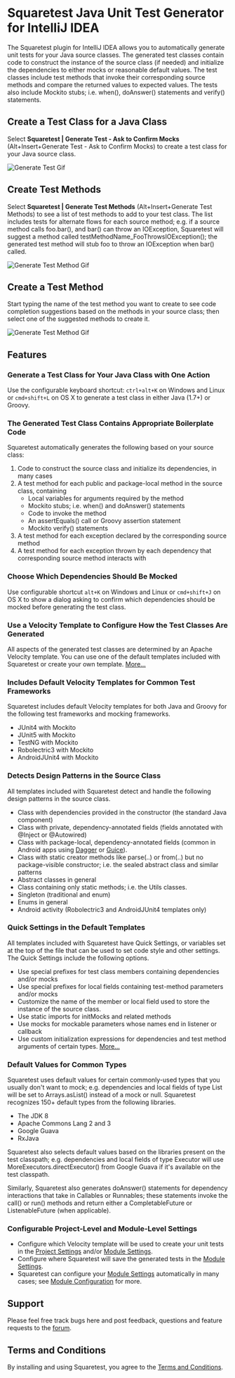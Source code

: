 # Squaretest Java Unit Test Generator for IntelliJ IDEA

The Squaretest plugin for IntelliJ IDEA allows you to automatically generate unit tests for your Java source classes.
The generated test classes contain code to construct the instance of the source class (if needed) and initialize the
dependencies to either mocks or reasonable default values. The test classes include test methods that invoke their corresponding source methods
and compare the returned values to expected values. The tests also include Mockito stubs; i.e. when(), doAnswer() statements and verify() statements.

## Create a Test Class for a Java Class
Select **Squaretest | Generate Test - Ask to Confirm Mocks** (Alt+Insert+Generate Test - Ask to Confirm Mocks) to create a test class for your Java source class.

![Generate Test Gif](https://squaretest.com/images/gifs/CreateTestClassJUnit5.gif)

## Create Test Methods
Select **Squaretest | Generate Test Methods** (Alt+Insert+Generate Test Methods) to see a list of test methods to add to your test class.
The list includes tests for alternate flows for each source method; e.g. if a source method calls foo.bar(), and bar() can throw an IOException, Squaretest will suggest a method called testMethodName_FooThrowsIOException(); the generated test method will stub foo to throw an IOException when bar() called.

![Generate Test Method Gif](https://squaretest.com/images/gifs/CreateMultipleMethodsJUnit5.gif)

## Create a Test Method
Start typing the name of the test method you want to create to see code completion suggestions based on the methods in your source class; then select one of the suggested methods to create it.

![Generate Test Method Gif](https://squaretest.com/images/gifs/CreateTestMethodJUnit5.gif)

## Features

### Generate a Test Class for Your Java Class with One Action
Use the configurable keyboard shortcut: `ctrl+alt+K` on Windows and Linux or `cmd+shift+L` on OS X to generate a test class in either Java (1.7+) or Groovy.

### The Generated Test Class Contains Appropriate Boilerplate Code

Squaretest automatically generates the following based on your source class:
1. Code to construct the source class and initialize its dependencies, in many cases
2. A test method for each public and package-local method in the source class, containing
   * Local variables for arguments required by the method
   * Mockito stubs; i.e. when() and doAnswer() statements
   * Code to invoke the method
   * An assertEquals() call or Groovy assertion statement
   * Mockito verify() statements
3. A test method for each exception declared by the corresponding source method
4. A test method for each exception thrown by each dependency that corresponding source method interacts with

### Choose Which Dependencies Should Be Mocked
Use configurable shortcut `alt+K` on Windows and Linux or `cmd+shift+J` on OS X to show a dialog asking to confirm which dependencies should be
mocked before generating the test class.

### Use a Velocity Template to Configure How the Test Classes Are Generated
All aspects of the generated test classes are determined by an Apache Velocity template. You can use one of the default templates included with Squaretest or create your own template. [More...](https://squaretest.com#user_guide_create_template)

### Includes Default Velocity Templates for Common Test Frameworks
Squaretest includes default Velocity templates for both Java and Groovy for the following test frameworks and mocking frameworks.

* JUnit4 with Mockito
* JUnit5 with Mockito
* TestNG with Mockito
* Robolectric3 with Mockito
* AndroidJUnit4 with Mockito

### Detects Design Patterns in the Source Class
All templates included with Squaretest detect and handle the following design patterns in the source class.
* Class with dependencies provided in the constructor (the standard Java component)
* Class with private, dependency-annotated fields (fields annotated with @Inject or @Autowired)
* Class with package-local, dependency-annotated fields (common in Android apps using [Dagger](https://google.github.io/dagger/) or [Guice](https://github.com/google/guice)).
* Class with static creator methods like parse(..) or from(..) but no package-visible constructor; i.e. the sealed abstract class and similar patterns
* Abstract classes in general
* Class containing only static methods; i.e. the Utils classes.
* Singleton (traditional and enum)
* Enums in general
* Android activity (Robolectric3 and AndroidJUnit4 templates only)

### Quick Settings in the Default Templates
All templates included with Squaretest have Quick Settings, or variables set at the top of the file that can be used to set code style and other settings. The Quick Settings include the following options.

* Use special prefixes for test class members containing dependencies and/or mocks
* Use special prefixes for local fields containing test-method parameters and/or mocks
* Customize the name of the member or local field used to store the instance of the source class.
* Use static imports for initMocks and related methods
* Use mocks for mockable parameters whose names end in listener or callback
* Use custom initialization expressions for dependencies and test method arguments of certain types. [More...](https://squaretest.com/#template_api_quick_settings)

### Default Values for Common Types
Squaretest uses default values for certain commonly-used types that you usually don't want to mock; e.g. dependencies and local fields of type List will be set to Arrays.asList() instead of a mock or null. Squaretest recognizes 150+ default types from the following libraries.

* The JDK 8
* Apache Commons Lang 2 and 3
* Google Guava
* RxJava

Squaretest also selects default values based on the libraries present on the test classpath; e.g. dependencies and local fields of type Executor will use MoreExecutors.directExecutor() from Google Guava if it's available on the test classpath.

Similarly, Squaretest also generates doAnswer() statements for dependency interactions that take in Callables or Runnables; these statements invoke the call() or run() methods and return either a CompletableFuture or ListenableFuture (when applicable).

### Configurable Project-Level and Module-Level Settings

* Configure which Velocity template will be used to create your unit tests in the [Project Settings](https://squaretest.com/#user_guide_project_settings) and/or [Module Settings](https://squaretest.com/#user_guide_module_settings).
* Configure where Squaretest will save the generated tests in the [Module Settings](https://squaretest.com/#user_guide_module_settings).
* Squaretest can configure your [Module Settings](https://squaretest.com/#user_guide_module_settings) automatically in many cases; see [Module Configuration](https://squaretest.com/#user_guide_module_config) for more.

## Support
Please feel free track bugs here and post feedback, questions and feature requests to the [forum](https://squaretest.com/#forum).

## Terms and Conditions
By installing and using Squaretest, you agree to the [Terms and Conditions](https://squaretest.com/docs/eula-terms.html).

